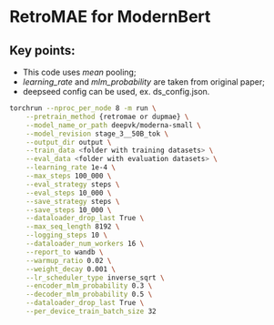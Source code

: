 # RetroMAE for ModernBert

## Key points:
- This code uses *mean* pooling;
- *learning_rate* and *mlm_probability* are taken from original paper;
- deepseed config can be used, ex. ds_config.json.

```bash
torchrun --nproc_per_node 8 -m run \
    --pretrain_method {retromae or dupmae} \
    --model_name_or_path deepvk/moderna-small \
    --model_revision stage_3__50B_tok \
    --output_dir output \
    --train_data <folder with training datasets> \
    --eval_data <folder with evaluation datasets> \
    --learning_rate 1e-4 \
    --max_steps 100_000 \
    --eval_strategy steps \
    --eval_steps 10_000 \
    --save_strategy steps \
    --save_steps 10_000 \
    --dataloader_drop_last True \
    --max_seq_length 8192 \
    --logging_steps 10 \
    --dataloader_num_workers 16 \
    --report_to wandb \
    --warmup_ratio 0.02 \
    --weight_decay 0.001 \
    --lr_scheduler_type inverse_sqrt \
    --encoder_mlm_probability 0.3 \
    --decoder_mlm_probability 0.5 \
    --dataloader_drop_last True \
    --per_device_train_batch_size 32
```